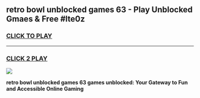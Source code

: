 
## retro bowl unblocked games 63 - Play Unblocked Gmaes & Free #lte0z
<h3>
<a href="https://news.freeplayer.one?title=retro_bowl_unblocked_games_63&ref=03M">CLICK TO PLAY</a></h3>
<hr>

<h3>
<a href="https://news.freeplayer.one?title=retro_bowl_unblocked_games_63&ref=03M">CLICK 2 PLAY</a>
  
</h3>

<a href="https://news.freeplayer.one?title=retro_bowl_unblocked_games_63&ref=03M"><img src="https://clearcache.store/games.png"></a>


**retro bowl unblocked games 63 games unblocked: Your Gateway to Fun and Accessible Online Gaming**
